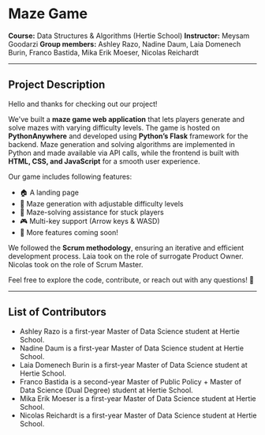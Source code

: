 # Maze Game 

**Course:** Data Structures & Algorithms (Hertie School)
**Instructor:** Meysam Goodarzi
**Group members:** Ashley Razo, Nadine Daum, Laia Domenech Burin, Franco Bastida, Mika Erik Moeser, Nicolas Reichardt

---  

## Project Description 

Hello and thanks for checking out our project!  

We've built a **maze game web application** that lets players generate and solve mazes with varying difficulty levels. The game is hosted on **PythonAnywhere** and developed using **Python’s Flask** framework for the backend. 
Maze generation and solving algorithms are implemented in Python and made available via API calls, while the frontend is built with **HTML, CSS, and JavaScript** for a smooth user experience.  

Our game includes following features:  
- 🏠 A landing page  
- 🧩 Maze generation with adjustable difficulty levels  
- 🔄 Maze-solving assistance for stuck players  
- 🎮 Multi-key support (Arrow keys & WASD)  
- 🚀 More features coming soon!  

We followed the **Scrum methodology**, ensuring an iterative and efficient development process. Laia took on the role of surrogate Product Owner. Nicolas took on the role of Scrum Master.

Feel free to explore the code, contribute, or reach out with any questions! 🎯  

---  

## List of Contributors
- Ashley Razo is a first-year Master of Data Science student at Hertie School.
- Nadine Daum is a first-year Master of Data Science student at Hertie School.
- Laia Domenech Burin is a first-year Master of Data Science student at Hertie School.
- Franco Bastida is a second-year Master of Public Policy + Master of Data Science (Dual Degree) student at Hertie School.
- Mika Erik Moeser is a first-year Master of Data Science student at Hertie School.
- Nicolas Reichardt is a first-year Master of Data Science student at Hertie School. 